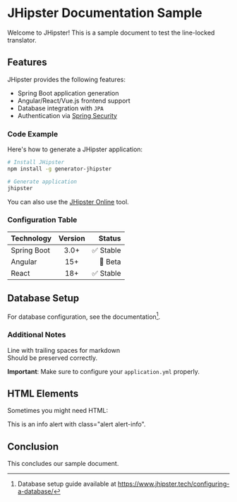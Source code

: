 # JHipster Documentation Sample

Welcome to JHipster! This is a sample document to test the line-locked translator.

## Features

JHipster provides the following features:

- Spring Boot application generation
- Angular/React/Vue.js frontend support  
- Database integration with `JPA`
- Authentication via [Spring Security](https://spring.io/projects/spring-security)

### Code Example

Here's how to generate a JHipster application:

```bash
# Install JHipster
npm install -g generator-jhipster

# Generate application
jhipster
```

You can also use the [JHipster Online](https://start.jhipster.tech/) tool.

### Configuration Table

| Technology | Version | Status |
|:-----------|:-------:|-------:|
| Spring Boot| 3.0+    | ✅ Stable |
| Angular    | 15+     | 🚧 Beta   |
| React      | 18+     | ✅ Stable |

## Database Setup

For database configuration, see the documentation[^1].

### Additional Notes

Line with trailing spaces for markdown  
Should be preserved correctly.

**Important**: Make sure to configure your `application.yml` properly.

[^1]: Database setup guide available at https://www.jhipster.tech/configuring-a-database/

## HTML Elements

Sometimes you might need HTML:

<div class="alert alert-info" role="alert">
This is an info alert with class="alert alert-info".
</div>

## Conclusion

This concludes our sample document.